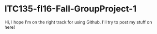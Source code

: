 # ITC135-fl16-Fall-GroupProject-1
Hi, I hope I'm on the right track for using Github.
I'll try to post my stuff on here!
